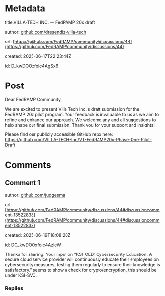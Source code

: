 # Metadata

title:VILLA-TECH INC. -- FedRAMP 20x draft

author: [github.com/dresendiz-villa-tech](https://github.com/dresendiz-villa-tech)

url: [https://github.com/FedRAMP/community/discussions/44](https://github.com/FedRAMP/community/discussions/44)

created: 2025-06-17T22:23:44Z

id: D_kwDOOxfoic4AgSx6



# Post

Dear FedRAMP Community,

We are excited to present Villa Tech Inc.'s draft submission for the FedRAMP 20x pilot program. Your feedback is invaluable to us as we aim to refine and enhance our approach. We welcome any and all suggestions to help shape our final submission. Thank you for your support and insights!

Please find our publicly accessible GitHub repo here: https://github.com/VILLA-TECH-Inc/VT-FedRAMP20x-Phase-One-Pilot-Draft

# Comments




## Comment 1

author: [github.com/judgesma](https://github.com/judgesma)

url: [https://github.com/FedRAMP/community/discussions/44#discussioncomment-13522838](https://github.com/FedRAMP/community/discussions/44#discussioncomment-13522838)

created: 2025-06-19T18:08:20Z

id: DC_kwDOOxfoic4AzleW

Thanks for sharing.   Your input on "KSI-CED: Cybersecurity Education:  A secure cloud service provider will continuously educate their employees on cybersecurity measures, testing them regularly to ensure their knowledge is satisfactory."   seems to show a check for crypto/encryption, this should be under KSI-SVC.

### Replies

